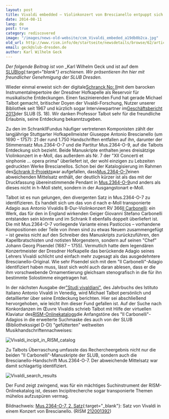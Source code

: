 ```yaml
---
layout: post
title: Vivaldi embedded – Violinkonzert von Brescianello entpuppt sich als Pasticcio
date: 2014-08-11
lang: de
post: true
category: rediscovered
image: "/images/news-old-website/csm_Vivaldi_embeded_a19db0b2ca.jpg"
old_url: http://www.rism.info/de/startseite/newsdetails/browse/62/article/64/vivaldi-embedded.html
email: geck@slub-dresden.de
author: Karl Wilhelm Geck
---
```


_Der folgende Beitrag ist von_ _Karl Wilhelm Geck und ist auf dem [SLUBlog](http://blog.slub-dresden.de/beitrag/2014/08/05/vivaldi-embedded-violinkonzert-von-brescianello-entpuppt-sich-als-pasticcio/){:target="_blank"} erschienen. Wir präsentieren ihn hier mit freundlicher Genehmigung der SLUB Dresden._

Wieder einmal erweist sich der digitale[Schranck No: II](http://hofmusik.slub-dresden.de/themen/schrank-zwei/)mit dem barocken Instrumentalrepertoire der Dresdner Hofkapelle als Reservoir für musikalische Entdeckungen. Einen faszinierenden Fund hat gerade Michael Talbot gemacht, britischer Doyen der Vivaldi-Forschung, Nutzer unserer Bibliothek seit 1967 und kürzlich sogar Interviewpartner im[Geschäftsbericht 2013](http://nbn-resolving.de/urn:nbn:de:bsz:14-qucosa-145734)der SLUB (S. 18). Wir danken Professor Talbot sehr für die freundliche Erlaubnis, seine Entdeckung bekanntzugeben.


Zu den im SchrankIIFundus häufiger vertretenen Komponisten zählt der langjährige Stuttgarter Hofkapellmeister Giuseppe Antonio Brescianello (um 1690 – 1757): 21 der rund 1.750 Handschriften entfallen auf ihn, darunter der Stimmensatz Mus.2364-O-7 und die Partitur Mus.2364-O-9, auf die Talbots Entdeckung sich bezieht. Beide Manuskripte enthalten jenes dreisätzige Violinkonzert in e-Moll, das außerdem als Nr. 7 der "XII Concerti et sinphonie … opera prima" überliefert ist, der wohl einzigen zu Lebzeiten gedruckten Werke Brescianellos. Schon bei der Katalogisierung im Rahmen des[Schrank II-Projekts](http://www.slub-dresden.de/ueber-uns/projekte/juengst-abgeschlossene-projekte/dresdner-hofkapelle/)war aufgefallen, dass[Mus.2364-O-7](http://digital.slub-dresden.de/id307162303)einen abweichenden Mittelsatz enthält, der deutlich kürzer ist als das mit der Druckfassung übereinstimmende Pendant in [Mus.2364-O-9](http://digital.slub-dresden.de/id320631184)und anders als dieses nicht in h-Moll steht, sondern in der Ausgangstonart e-Moll.


Talbot ist es nun gelungen, den divergenten Satz in Mus.2364-O-7 zu identifizieren. Es handelt sich um das von d nach e-Moll transponierte Adagio aus Antonio Vivaldis B-Dur-Violinkonzert RV 366[Il Carbonelli](https://www.youtube.com/watch?v=huLJ2Q95B7c): ein Werk, das für den in England wirkenden Geiger Giovanni Stefano Carbonelli entstanden sein könnte und im Schrank II ebenfalls doppelt überliefert ist. Die mit Mus.2364-O-7 vorliegende Variante eines Pasticcios – vorhandene Kompositionen oder Teile von ihnen sind zu etwas Neuem zusammengefügt – ist gewiss nicht auf den Schreiber des Manuskripts zurückzuführen, den Kapellbratschisten und notisten Morgenstern, sondern auf seinen "Chef" Johann Georg Pisendel (1687 – 1755). Vermutlich hatte dem legendären Konzertmeister der Dresdner Hofkapelle das berückende Adagio seines Lehrers Vivaldi schlicht und einfach mehr zugesagt als das ausgedehntere Brescianello-Original. Wie sehr Pisendel sich mit dem "Il Carbonelli"-Adagio identifiziert haben muss, lässt sich wohl auch daran ablesen, dass er die ihm vorschwebende Ornamentierung gleichsam stenografisch in die für ihn bestimmte Solostimme eingetragen hat.


In der nächsten Ausgabe der["Studi vivaldiani"](http://slubdd.de/katalog?TN_libero_mab213681701), des Jahrbuchs des Istituto Italiano Antonio Vivaldi in Venedig, wird Michael Talbot persönlich und detaillierter über seine Entdeckung berichten. Hier sei abschließend hervorgehoben, wie leicht ihm dieser Fund gefallen ist. Auf der Suche nach Konkordanzen im Œuvre Vivaldis schrieb Talbot mit Hilfe der virtuellen Klaviatur des[RISM-Onlinekatalogs](http://opac.rism.info/)die Anfangstöne des "Il Carbonelli"-Adagios in die erweiterte Suchmaske des auch von der SLUB (Bibliothekssigel D-Dl) "gefütterten" weltweiten Musikhandschriftennachweises:


![Vivaldi_incipit_in_RISM_catalog](http://blog.slub-dresden.de/fileadmin/_migrated/RTE/RTEmagicC_rism2C.png.png)


Zu Talbots Überraschung umfasste das Rechercheergebnis nicht nur die beiden "Il Carbonelli"-Manuskripte der SLUB, sondern auch die Brescianello-Handschrift Mus.2364-O-7. Der abweichende Mittelsatz war damit schlagartig identifiziert.

![Vivaldi_search_results](http://blog.slub-dresden.de/fileadmin/_migrated/RTE/RTEmagicC_rism2B_01.png.png)


Der Fund zeigt zwingend, was für ein mächtiges Suchinstrument der RISM-Onlinekatalog ist, dessen Incipitrecherche sogar transponierte Themen mühelos aufzuspüren vermag.

Bildnachweis: [Mus.2364-O-7, 2. Satz](http://digital.slub-dresden.de/id307162303){:target="_blank"}: Satz von Vivaldi in einem Konzert von Brescianello. (RISM [212001392](https://opac.rism.info/metaopac/search?db=251&View=rism&q=rism212001392))

